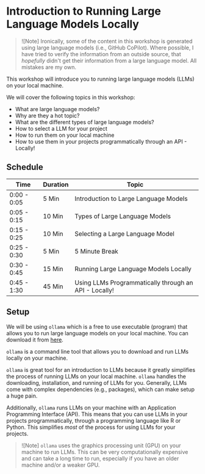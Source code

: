 # Introduction to Running Large Language Models Locally

>![Note]
>Ironically, some of the content in this workshop is generated using large language models (i.e., GitHub CoPilot). Where possible, I have tried to verify the information from an outside source, that *hopefully* didn't get their information from a large language model. All mistakes are my own. 

This workshop will introduce you to running large language models (LLMs)
on your local machine.

We will cover the following topics in this workshop:

-   What are large language models?
-   Why are they a hot topic?
-   What are the different types of large language models?
-   How to select a LLM for your project
-   How to run them on your local machine
-   How to use them in your projects programmatically through an API -
    Locally!

## Schedule

| Time        | Duration | Topic                                                 |
|--------------|--------------|---------------------------------------------|
| 0:00 - 0:05 | 5 Min    | Introduction to Large Language Models                 |
| 0:05 - 0:15 | 10 Min   | Types of Large Language Models                        |
| 0:15 - 0:25 | 10 Min   | Selecting a Large Language Model                      |
| 0:25 - 0:30 | 5 Min    | 5 Minute Break                                        |
| 0:30 - 0:45 | 15 Min   | Running Large Language Models Locally                 |
| 0:45 - 1:30 | 45 Min   | Using LLMs Programmatically through an API - Locally! |

## Setup

We will be using `ollama` which is a free to use executable (program) that allows 
you to run large language models on your local machine. You can download
it from [here](https://ollama.com). 

`ollama` is a command line tool that allows you to download and run LLMs
locally on your machine. 

`ollama` is great tool for an introduction to LLMs because it greatly simplifies the process of running LLMs on your local machine. `ollama` handles the downloading, installation, and running of LLMs for you. Generally, LLMs come with complex dependencies (e.g., packages), which can make setup a huge pain.

Additionally, `ollama` runs LLMs on your machine with an Application Programming Interface (API). This means that you can use LLMs in your projects programmatically, through a programming language like R or Python. This simplifies *most* of the process for using LLMs for your projects.

>![Note]
>`ollama` uses the graphics processing unit (GPU) on your machine to run LLMs. This
can be very computationally expensive and can take a long time to run, especially if you have an older machine and/or a weaker GPU.
